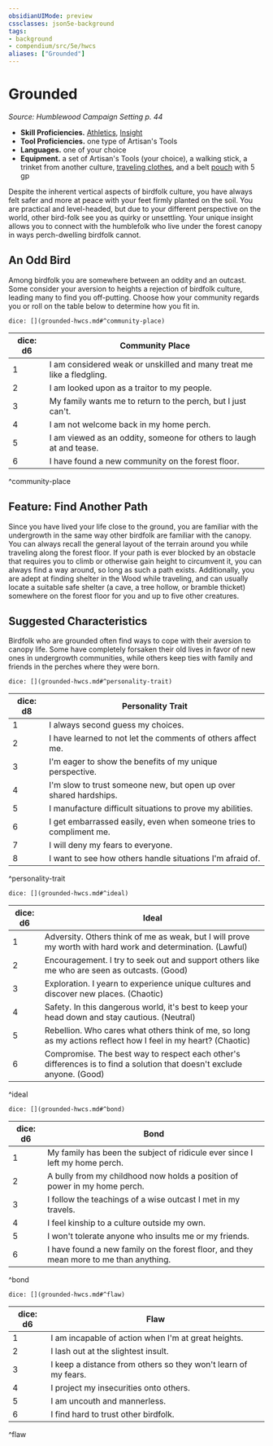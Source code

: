 ```yaml
---
obsidianUIMode: preview
cssclasses: json5e-background
tags:
- background
- compendium/src/5e/hwcs
aliases: ["Grounded"]
---
```

# Grounded
*Source: Humblewood Campaign Setting p. 44*  

- **Skill Proficiencies.** [Athletics](/Systems/5e/rules/skills.md#Athletics), [Insight](/Systems/5e/rules/skills.md#Insight)  
- **Tool Proficiencies.** one type of Artisan's Tools  
- **Languages.** one of your choice  
- **Equipment.** a set of Artisan's Tools (your choice), a walking stick, a trinket from another culture, [traveling clothes](/Systems/5e/items/travelers-clothes.md), and a belt [pouch](/Systems/5e/items/pouch.md) with 5 gp   

Despite the inherent vertical aspects of birdfolk culture, you have always felt safer and more at peace with your feet firmly planted on the soil. You are practical and level-headed, but due to your different perspective on the world, other bird-folk see you as quirky or unsettling. Your unique insight allows you to connect with the humblefolk who live under the forest canopy in ways perch-dwelling birdfolk cannot.

## An Odd Bird

Among birdfolk you are somewhere between an oddity and an outcast. Some consider your aversion to heights a rejection of birdfolk culture, leading many to find you off-putting. Choose how your community regards you or roll on the table below to determine how you fit in.

`dice: [](grounded-hwcs.md#^community-place)`

| dice: d6 | Community Place |
|----------|-----------------|
| 1 | I am considered weak or unskilled and many treat me like a fledgling. |
| 2 | I am looked upon as a traitor to my people. |
| 3 | My family wants me to return to the perch, but I just can't. |
| 4 | I am not welcome back in my home perch. |
| 5 | I am viewed as an oddity, someone for others to laugh at and tease. |
| 6 | I have found a new community on the forest floor. |
^community-place

## Feature: Find Another Path

Since you have lived your life close to the ground, you are familiar with the undergrowth in the same way other birdfolk are familiar with the canopy. You can always recall the general layout of the terrain around you while traveling along the forest floor. If your path is ever blocked by an obstacle that requires you to climb or otherwise gain height to circumvent it, you can always find a way around, so long as such a path exists. Additionally, you are adept at finding shelter in the Wood while traveling, and can usually locate a suitable safe shelter (a cave, a tree hollow, or bramble thicket) somewhere on the forest floor for you and up to five other creatures.

## Suggested Characteristics

Birdfolk who are grounded often find ways to cope with their aversion to canopy life. Some have completely forsaken their old lives in favor of new ones in undergrowth communities, while others keep ties with family and friends in the perches where they were born.

`dice: [](grounded-hwcs.md#^personality-trait)`

| dice: d8 | Personality Trait |
|----------|-------------------|
| 1 | I always second guess my choices. |
| 2 | I have learned to not let the comments of others affect me. |
| 3 | I'm eager to show the benefits of my unique perspective. |
| 4 | I'm slow to trust someone new, but open up over shared hardships. |
| 5 | I manufacture difficult situations to prove my abilities. |
| 6 | I get embarrassed easily, even when someone tries to compliment me. |
| 7 | I will deny my fears to everyone. |
| 8 | I want to see how others handle situations I'm afraid of. |
^personality-trait

`dice: [](grounded-hwcs.md#^ideal)`

| dice: d6 | Ideal |
|----------|-------|
| 1 | Adversity. Others think of me as weak, but I will prove my worth with hard work and determination. (Lawful) |
| 2 | Encouragement. I try to seek out and support others like me who are seen as outcasts. (Good) |
| 3 | Exploration. I yearn to experience unique cultures and discover new places. (Chaotic) |
| 4 | Safety. In this dangerous world, it's best to keep your head down and stay cautious. (Neutral) |
| 5 | Rebellion. Who cares what others think of me, so long as my actions reflect how I feel in my heart? (Chaotic) |
| 6 | Compromise. The best way to respect each other's differences is to find a solution that doesn't exclude anyone. (Good) |
^ideal

`dice: [](grounded-hwcs.md#^bond)`

| dice: d6 | Bond |
|----------|------|
| 1 | My family has been the subject of ridicule ever since I left my home perch. |
| 2 | A bully from my childhood now holds a position of power in my home perch. |
| 3 | I follow the teachings of a wise outcast I met in my travels. |
| 4 | I feel kinship to a culture outside my own. |
| 5 | I won't tolerate anyone who insults me or my friends. |
| 6 | I have found a new family on the forest floor, and they mean more to me than anything. |
^bond

`dice: [](grounded-hwcs.md#^flaw)`

| dice: d6 | Flaw |
|----------|------|
| 1 | I am incapable of action when I'm at great heights. |
| 2 | I lash out at the slightest insult. |
| 3 | I keep a distance from others so they won't learn of my fears. |
| 4 | I project my insecurities onto others. |
| 5 | I am uncouth and mannerless. |
| 6 | I find hard to trust other birdfolk. |
^flaw